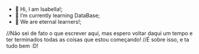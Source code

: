 - 👋 Hi, I am Isabella!;
- 🌱 I’m currently learning DataBase;
- 💞️ We are eternal learners!;

//Não sei de fato o que escrever aqui, mas espero voltar daqui um tempo e ter terminados todas as coisas que estou começando!
//É sobre isso, e ta tudo bem :D!

